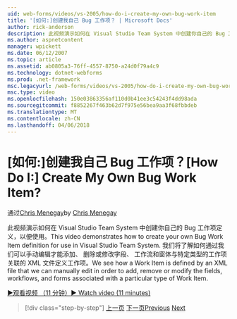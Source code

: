 ```yaml
---
uid: web-forms/videos/vs-2005/how-do-i-create-my-own-bug-work-item
title: '[如何:]创建我自己 Bug 工作项？ | Microsoft Docs'
author: rick-anderson
description: 此视频演示如何在 Visual Studio Team System 中创建你自己的 Bug 工作项定义，以便使用。 我们可以看到如何将工作项定义的 XML 文件...
ms.author: aspnetcontent
manager: wpickett
ms.date: 06/12/2007
ms.topic: article
ms.assetid: ab0805a3-76ff-4557-8750-a24d0f79a4c9
ms.technology: dotnet-webforms
ms.prod: .net-framework
msc.legacyurl: /web-forms/videos/vs-2005/how-do-i-create-my-own-bug-work-item
msc.type: video
ms.openlocfilehash: 150e03863356af110d0b41ee3c54243f4dd98ada
ms.sourcegitcommit: f8852267f463b62d7f975e56bea9aa3f68fbbdeb
ms.translationtype: MT
ms.contentlocale: zh-CN
ms.lasthandoff: 04/06/2018
---
```

<a name="how-do-i-create-my-own-bug-work-item"></a><span data-ttu-id="5c886-105">[如何:]创建我自己 Bug 工作项？</span><span class="sxs-lookup"><span data-stu-id="5c886-105">[How Do I:] Create My Own Bug Work Item?</span></span>
====================
<span data-ttu-id="5c886-106">通过[Chris Menegay](https://twitter.com/CMenegay)</span><span class="sxs-lookup"><span data-stu-id="5c886-106">by [Chris Menegay](https://twitter.com/CMenegay)</span></span>

<span data-ttu-id="5c886-107">此视频演示如何在 Visual Studio Team System 中创建你自己的 Bug 工作项定义，以便使用。</span><span class="sxs-lookup"><span data-stu-id="5c886-107">This video demonstrates how to create your own Bug Work Item definition for use in Visual Studio Team System.</span></span> <span data-ttu-id="5c886-108">我们将了解如何通过我们可以手动编辑才能添加、 删除或修改字段、 工作流和窗体与特定类型的工作项关联的 XML 文件定义工作项。</span><span class="sxs-lookup"><span data-stu-id="5c886-108">We see how a Work Item is defined by an XML file that we can manually edit in order to add, remove or modify the fields, workflows, and forms associated with a particular type of Work Item.</span></span>

[<span data-ttu-id="5c886-109">&#9654;观看视频 （11 分钟）</span><span class="sxs-lookup"><span data-stu-id="5c886-109">&#9654; Watch video (11 minutes)</span></span>](https://channel9.msdn.com/Blogs/ASP-NET-Site-Videos/how-do-i-create-my-own-bug-work-item)

> [!div class="step-by-step"]
> <span data-ttu-id="5c886-110">[上一页](how-do-i-integrate-defect-tracking-with-testing.md)
> [下一页](how-do-i-write-code-more-quickly-with-unit-tests.md)</span><span class="sxs-lookup"><span data-stu-id="5c886-110">[Previous](how-do-i-integrate-defect-tracking-with-testing.md)
[Next](how-do-i-write-code-more-quickly-with-unit-tests.md)</span></span>
